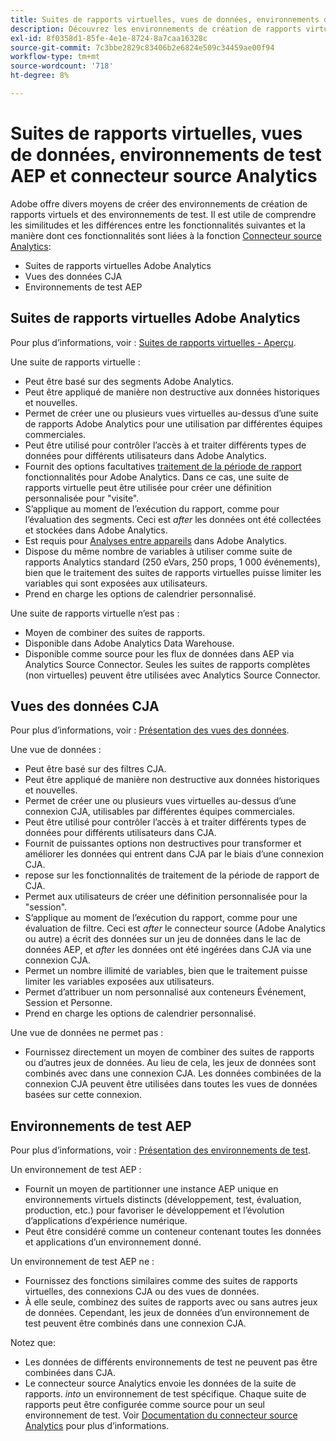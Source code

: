 ```yaml
---
title: Suites de rapports virtuelles, vues de données, environnements de test AEP et connecteur source Analytics
description: Découvrez les environnements de création de rapports virtuels et les environnements de test.
exl-id: 8f0358d1-85fe-4e1e-8724-8a7caa16328c
source-git-commit: 7c3bbe2829c83406b2e6824e509c34459ae00f94
workflow-type: tm+mt
source-wordcount: '718'
ht-degree: 8%

---
```


# Suites de rapports virtuelles, vues de données, environnements de test AEP et connecteur source Analytics

Adobe offre divers moyens de créer des environnements de création de rapports virtuels et des environnements de test. Il est utile de comprendre les similitudes et les différences entre les fonctionnalités suivantes et la manière dont ces fonctionnalités sont liées à la fonction [Connecteur source Analytics](https://experienceleague.adobe.com/docs/experience-platform/sources/ui-tutorials/create/adobe-applications/analytics.html?lang=fr):

* Suites de rapports virtuelles Adobe Analytics
* Vues des données CJA
* Environnements de test AEP

## Suites de rapports virtuelles Adobe Analytics

Pour plus d’informations, voir : [Suites de rapports virtuelles - Aperçu](https://experienceleague.adobe.com/docs/analytics/components/virtual-report-suites/vrs-about.html?lang=fr).

Une suite de rapports virtuelle :

* Peut être basé sur des segments Adobe Analytics.
* Peut être appliqué de manière non destructive aux données historiques et nouvelles.
* Permet de créer une ou plusieurs vues virtuelles au-dessus d’une suite de rapports Adobe Analytics pour une utilisation par différentes équipes commerciales.
* Peut être utilisé pour contrôler l’accès à et traiter différents types de données pour différents utilisateurs dans Adobe Analytics.
* Fournit des options facultatives [traitement de la période de rapport](https://experienceleague.adobe.com/docs/analytics/components/virtual-report-suites/vrs-report-time-processing.html?lang=en) fonctionnalités pour Adobe Analytics. Dans ce cas, une suite de rapports virtuelle peut être utilisée pour créer une définition personnalisée pour &quot;visite&quot;.
* S’applique au moment de l’exécution du rapport, comme pour l’évaluation des segments. Ceci est _after_ les données ont été collectées et stockées dans Adobe Analytics.
* Est requis pour [Analyses entre appareils](https://experienceleague.adobe.com/docs/analytics/components/cda/overview.html?lang=fr) dans Adobe Analytics.
* Dispose du même nombre de variables à utiliser comme suite de rapports Analytics standard (250 eVars, 250 props, 1 000 événements), bien que le traitement des suites de rapports virtuelles puisse limiter les variables qui sont exposées aux utilisateurs.
* Prend en charge les options de calendrier personnalisé.

Une suite de rapports virtuelle n’est pas :

* Moyen de combiner des suites de rapports.
* Disponible dans Adobe Analytics Data Warehouse.
* Disponible comme source pour les flux de données dans AEP via Analytics Source Connector. Seules les suites de rapports complètes (non virtuelles) peuvent être utilisées avec Analytics Source Connector.


## Vues des données CJA

Pour plus d’informations, voir : [Présentation des vues des données](https://experienceleague.adobe.com/docs/analytics-platform/using/cja-dataviews/data-views.html?lang=fr).

Une vue de données :

* Peut être basé sur des filtres CJA.
* Peut être appliqué de manière non destructive aux données historiques et nouvelles.
* Permet de créer une ou plusieurs vues virtuelles au-dessus d’une connexion CJA, utilisables par différentes équipes commerciales.
* Peut être utilisé pour contrôler l’accès à et traiter différents types de données pour différents utilisateurs dans CJA.
* Fournit de puissantes options non destructives pour transformer et améliorer les données qui entrent dans CJA par le biais d’une connexion CJA.
* repose sur les fonctionnalités de traitement de la période de rapport de CJA.
* Permet aux utilisateurs de créer une définition personnalisée pour la &quot;session&quot;.
* S’applique au moment de l’exécution du rapport, comme pour une évaluation de filtre. Ceci est _after_ le connecteur source (Adobe Analytics ou autre) a écrit des données sur un jeu de données dans le lac de données AEP, et _after_ les données ont été ingérées dans CJA via une connexion CJA.
* Permet un nombre illimité de variables, bien que le traitement puisse limiter les variables exposées aux utilisateurs.
* Permet d’attribuer un nom personnalisé aux conteneurs Événement, Session et Personne.
* Prend en charge les options de calendrier personnalisé.

Une vue de données ne permet pas :

* Fournissez directement un moyen de combiner des suites de rapports ou d’autres jeux de données. Au lieu de cela, les jeux de données sont combinés avec dans une connexion CJA. Les données combinées de la connexion CJA peuvent être utilisées dans toutes les vues de données basées sur cette connexion.

## Environnements de test AEP

Pour plus d’informations, voir : [Présentation des environnements de test](https://experienceleague.adobe.com/docs/experience-platform/sandbox/home.html?lang=fr).

Un environnement de test AEP :

* Fournit un moyen de partitionner une instance AEP unique en environnements virtuels distincts (développement, test, évaluation, production, etc.) pour favoriser le développement et l’évolution d’applications d’expérience numérique.
* Peut être considéré comme un conteneur contenant toutes les données et applications d’un environnement donné.

Un environnement de test AEP ne :

* Fournissez des fonctions similaires comme des suites de rapports virtuelles, des connexions CJA ou des vues de données.
* À elle seule, combinez des suites de rapports avec ou sans autres jeux de données. Cependant, les jeux de données d’un environnement de test peuvent être combinés dans une connexion CJA.

Notez que:

* Les données de différents environnements de test ne peuvent pas être combinées dans CJA.
* Le connecteur source Analytics envoie les données de la suite de rapports. _into_ un environnement de test spécifique. Chaque suite de rapports peut être configurée comme source pour un seul environnement de test. Voir [Documentation du connecteur source Analytics](https://experienceleague.adobe.com/docs/experience-platform/sources/ui-tutorials/create/adobe-applications/analytics.html?lang=en) pour plus d’informations.
